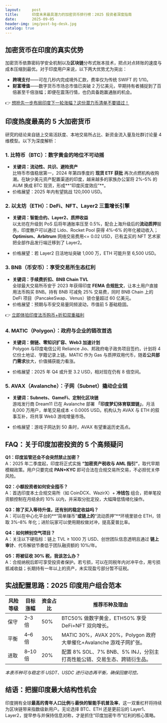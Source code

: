 ```yaml
---
layout:     post
title:      印度未来最具潜力的加密货币排行榜：2025 投资者深度指南
date:       2025-09-05
header-img: img/post-bg-desk.jpg
catalog: true
---
```


## 加密货币在印度的真实优势  
加密货币依靠密码学安全机制以及**区块链**分布式账本技术，把点对点转账的速度与成本压缩到最优。对于印度用户来说，以下两大优势尤为突出：  
- **跨境支付**——可在几秒内完成境外汇款，费率仅为传统 SWIFT 的 1/10。  
- **财富增值**——数字货币市场总市值已突破 2 万亿美元，早期持有者捕捉到了百倍甚至千倍涨幅；即便在震荡行情，也仍具备跑赢通胀的机会。  

👉 [想抢先一步布局印度下一轮涨幅？这份潜力币清单不要错过！](https://okxdog.com/)

## 印度热度最高的 5 大加密货币  
研究的结论来自链上交易活跃度、本地交易所占比、新资金流入量及社群讨论量 4 维模型。以下为深度解析：

### 1. 比特币（BTC）：数字黄金的地位不可动摇  
- **关键词：流动性、共识、避险资产**  
比特币市值稳居第一，2024 年第四季度的 **现货 ETF 获批** 再次点燃机构收购潮。在缺少美元资产配置渠道的印度，越来越多的家族办公室将 2%–5% 的 AUM 换成 BTC 现货，形成**“印度灰度效应”**。  
- 价格展望：2025 年内有望挑战 120,000 USD。  

### 2. 以太坊（ETH）：DeFi、NFT、Layer2 三重增长引擎  
- **关键词：智能合约、Layer2、质押收益**  
以太坊在升级到 PoS 后将年通胀率压至 0.5%，配合上海升级后的**流动质押**服务，印度散户可以通过 Lido、Rocket Pool 获得 4%–6% 的年化被动收入；**Optimism、Arbitrum** 网络交易费用<= 0.02 USD，已有孟买的 NFT 艺术家把全部作品发行端迁移到了 Layer2。  

- 价格展望：若 Layer2 日活地址突破 1,000 万，ETH 可能升至 6,500 USD。  

### 3. BNB（币安币）：享受交易所生态红利  
- **关键词：手续费折扣、BNB Chain TVL**  
全球最大交易所币安于 2023 年获得印度 **FEMA 合规批文**，让本土用户直接用法币购买 BNB。持有 BNB 可减免 25% 交易费，同时 BNB Chain 上的 DeFi 项目（PancakeSwap、Venus）锁仓量超过 60 亿美元。  
- 价格展望：预期与币安交易量同频波动，市值前 5 基础稳固。  

👉 [立即体验印度法币购币+折扣双重福利](https://okxdog.com/)

### 4. MATIC（Polygon）：政府与企业的链改首选  
- **关键词：侧链、零知识扩容、Web3 加速计划**  
Polygon 与印度电信公司 Reliance Jio、邦政府电子政务项目签约，计划将 4 亿份土地证、学籍记录上链。MATIC 作为 Gas 与质押双用代币，随着**公共部门需求**放大，价值捕获能力看涨。  

- 价格展望：2025 年 Q4 或升至 3.2 USD，相对现在仍有 8 倍空间。  

### 5. AVAX（Avalanche）：子网（Subnet）撬动企业链  
- **关键词：Subnets、GameFi、定制化区块链**  
游戏发行商 Dream11 已在 Avalanche 部署 **「印度梦幻体育联盟链」**，月活 8,000 万用户，单笔交易成本 < 0.0005 USD。机构认为 AVAX 与 ETH 的叙事互补，将共享 Web3 游戏增量市场。  

- 价格展望：游戏子网达到 50 条时，AVAX 有望重返历史高点。  

## FAQ：关于印度加密投资的 5 个高频疑问

**Q1：印度监管还会不会突然禁止加密？**  
A：2025 年二季度起，印度将正式实施 **“加密资产税收与 AML 指引”**，取代早期模糊政策。用户只要完成 **PAN+KYC** 即可合法在合规交易所交易，不必担忧关停风险。

**Q2：小额投资者如何安全囤币？**  
A：首选印度本土合规交易所（如 CoinDCX、WazirX）+ **冷钱包** 组合，把单笔投资额控制在月结余的 10% 以内，并采取分批定投，大幅降低情绪化操作。

**Q3：除了买入等待升值，还有别的稳定收益吗？**  
A：可以在中心化平台的**“简单赚币”**或链上的**“流动质押”**环境里锁仓 ETH，领取 3%–8% 年化；进阶玩家可以使用期权做对冲，提高夏普比率。

**Q4：如何辨别空气项目？**  
A：关注以下硬指标：链上 TVL ≥ 1000 万 USD、创世团队信息透明且通过 **链上审计**、代币解锁节奏低于团队融资额的 10%/年。

**Q5：将被征收 30% 税，我该怎么办？**  
A：合规纳税后即可享受投资者保护。若亏损，可以在同税年内对冲平仓，用亏损抵减收益；长期持有一年以上的资产，未实现盈亏部分暂不征税。

## 实战配置思路：2025 印度用户组合范本  
| 风险等级 | 目标涨幅 | 资金占比 | 推荐币种及理由 |
|---------|----------|----------|----------------|
| 保守 | 2–3 倍 | 50% | BTC50% 做数字黄金，ETH50% 享受 DeFi+NFT 双向增长。 |
| 平衡 | 4–6 倍 | 30% | MATIC 30%，AVAX 20%，Polygon 政府大单催化+Avalanche 游戏子网扩张。 |
| 进取 | 8–10 倍 | 20% | 配置 8% SOL、7% BNB、5% INJ，分别主打高性能公链、交易生态、跨链衍生品。 |

*本表币种可与稳定币 USDT、USDC 进行动态再平衡，确保回撤可控。*

## 结语：把握印度最大结构性机会  
印度拥有全球**最高的青年人口比例**与**最快的智能手机普及率**，这一双重杠杆将持续为区块链带来指数级新用户。无论选择 BTC、ETH 还是更前沿的 Layer1、Layer2，提早参与并保持信息对称，才是抓住“印度加密牛市”红利的核心策略。